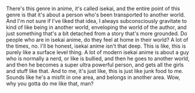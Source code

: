  There's this genre in anime, it's called isekai, and the entire point of this genre is that it's about a person who's been transported to another world. And I'm not sure if I've liked that idea, I always subconsciously gravitate to kind of like being in another world, enveloping the world of the author, and just something that's a bit detached from a story that's more grounded. Do people who are in isekai anime, do they feel at home in their world? A lot of the times, no. I'll be honest, isekai anime isn't that deep. This is like, this is purely like a surface level thing. A lot of modern isekai anime is about a guy who is normally a nerd, or like is bullied, and then he goes to another world, and then he becomes a super ultra powerful person, and gets all the girls and stuff like that. And to me, it's just like, this is just like junk food to me. Sounds like he's a misfit in one area, and belongs in another area. Wow, why you gotta do me like that, man?